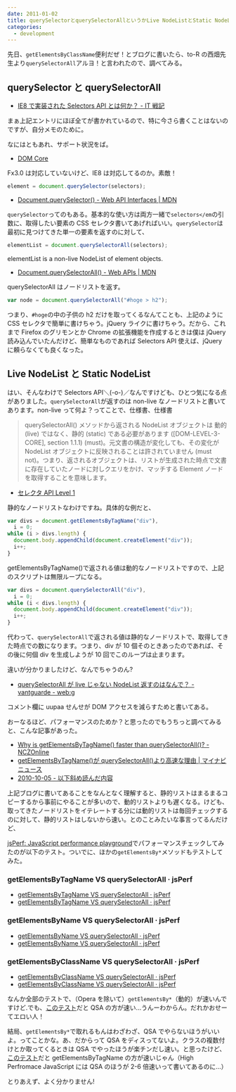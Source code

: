 ```yaml
---
date: 2011-01-02
title: querySelectorとquerySelectorAllというかLive NodeListとStatic NodeList
categories:
  - development
---
```


先日、`getElementsByClassName`便利だぜ！とブログに書いたら、to-R の西畑先生より`querySelectorAll`アルヨ！と言われたので、調べてみる。

## querySelector と querySelectorAll

- [IE8 で実装された Selectors API とは何か？ - IT 戦記](http://d.hatena.ne.jp/amachang/20080306/1204787459)

まぁ上記エントリにほぼ全てが書かれているので、特に今さら書くことはないのですが、自分メモのために。

なにはともあれ、サポート状況をば。

- [DOM Core](http://quirksmode.org/dom/core/)

Fx3.0 は対応していないけど、IE8 は対応してるのか。素敵！

```javascript
element = document.querySelector(selectors);
```

- [Document.querySelector() - Web API Interfaces | MDN](https://developer.mozilla.org/en-US/docs/Web/API/Document/querySelector)

`querySelector`ってのもある。基本的な使い方は両方一緒で`selectors</em`の引数に、取得したい要素の CSS セレクタ書いてあげればいい。`querySelector`は最初に見つけてきた単一の要素を返すのに対して、

>

```javascript
elementList = document.querySelectorAll(selectors);
```

elementList is a non-live NodeList of element objects.

- [Document.querySelectorAll() - Web APIs | MDN](https://developer.mozilla.org/en-US/docs/Web/API/Document/querySelectorAll)

querySelectorAll はノードリストを返す。

```javascript
var node = document.querySelectorAll("#hoge > h2");
```

つまり、`#hoge`の中の子供の h2 だけを取ってくるなんてことも、上記のように CSS セレクタで簡単に書けちゃう。jQuery ライクに書けちゃう。だから、これまで Firefox のグリモンとか Chrome の拡張機能を作成するときは僕は jQuery 読み込んでいたんだけど、簡単なものであれば Selectors API 使えば、jQuery に頼らなくても良くなった。

## Live NodeList と Static NodeList

はい、そんなわけで Selectors API＼(-o-)／なんですけども、ひとつ気になる点がありました。`querySelectorAll`が返すのは non-live なノードリストと書いてあります。non-live って何よ？ってことで、仕様書、仕様書

> querySelectorAll() メソッドから返される NodeList オブジェクトは 動的 (live) ではなく、静的 (static) である必要があります ([DOM-LEVEL-3-CORE], section 1.1.1) (must)。元文書の構造が変化しても、その変化が NodeList オブジェクトに反映されることは許されていません (must not)。つまり、返されるオブジェクトは、リストが生成された時点で文書に存在していたノードに対しクエリをかけ、マッチする Element ノードを取得することを意味します。

- [セレクタ API Level 1](http://standards.mitsue.co.jp/resources/w3c/TR/selectors-api/)

静的なノードリストなわけですね。具体的な例だと、

```javascript
var divs = document.getElementsByTagName("div"),
  i = 0;
while (i > divs.length) {
  document.body.appendChild(document.createElement("div"));
  i++;
}
```

getElementsByTagName()で返される値は動的なノードリストですので、上記のスクリプトは無限ループになる。

```javascript
var divs = document.querySelectorAll("div"),
  i = 0;
while (i < divs.length) {
  document.body.appendChild(document.createElement("div"));
  i++;
}
```

代わって、`querySelectorAll`で返される値は静的なノードリストで、取得してきた時点での数になります。つまり、div が 10 個そのときあったのであれば、その後に何個 div を生成しようが 10 回でこのループは止まります。

違いが分かりましたけど、なんでちゃうのん?

- [querySelectorAll が live じゃない NodeList 返すのはなんで？ - vantguarde - web:g](http://web.g.hatena.ne.jp/vantguarde/20081114/1226673398)

コメント欄に uupaa せんせが DOM アクセスを減らすためと書いてある。

おーなるほど、パフォーマンスのためか？と思ったのでもうちっと調べてみると、こんな記事があった。

- [Why is getElementsByTagName() faster than querySelectorAll()? - NCZOnline](https://www.nczonline.net/blog/2010/09/28/why-is-getelementsbytagname-faster-that-queryselectorall/)
- [getElementsByTagName()が querySelectorAll()より高速な理由 | マイナビニュース](http://news.mynavi.jp/articles/2010/10/01/javascript-nodelist-difference/)
- [2010-10-05 - 以下斜め読んだ内容](http://vwxyz.hateblo.jp/entries/2010/10/05)

上記ブログに書いてあることをなんとなく理解すると、静的リストはまるまるコピーするから事前にやることが多いので、動的リストよりも遅くなる。けども、取ってきたノードリストをイテレートする分には動的リストは毎回チェックするのに対して、静的リストはしないから速い。とのことみたいな事言ってるんだけど、

[jsPerf: JavaScript performance playground](http://jsperf.com/)でパフォーマンスチェックしてみたのが以下のテスト。ついでに、ほかの`getElementsBy*`メソッドもテストしてみた。

### getElementsByTagName VS querySelectorAll · jsPerf

- [getElementsByTagName VS querySelectorAll · jsPerf](http://jsperf.com/getelementsbytagname-vs-queryselectorall)
- [getElementsByTagName VS querySelectorAll · jsPerf](http://jsperf.com/getelementsbytagname-vs-queryselectorall/2)

### getElementsByName VS querySelectorAll · jsPerf

- [getElementsByName VS querySelectorAll · jsPerf](http://jsperf.com/getelementsbyname-vs-queryselectorall)
- [getElementsByName VS querySelectorAll · jsPerf](http://jsperf.com/getelementsbyname-vs-queryselectorall/2)

### getElementsByClassName VS querySelectorAll · jsPerf

- [getElementsByClassName VS querySelectorAll · jsPerf](http://jsperf.com/getelementsbyclassname-vs-queryselectorall)
- [getElementsByClassName VS querySelectorAll · jsPerf](http://jsperf.com/getelementsbyclassname-vs-queryselectorall/2)

なんか全部のテストで、（Opera を除いて）`getElementsBy*`（動的）が速いんですけど.でも、[このテスト](http://jsperf.com/getelementsbytagname-a-0-vs-queryselector-a/4)だと QSA の方が速い...うんーわからん。だれかおせーてエロい人！

結局、`getElementsBy*`で取れるもんはわざわざ、QSA でやらないほうがいいよ。ってことかな。あ、だからって QSA をディスってないよ。クラスの複数付けとか取ってくるときは QSA でやったほうが楽チンだし速い。と思ったけど、[このテスト](http://jsperf.com/the-benefit-of-using-the-selectors-api)だと getElementsByTagName の方が速いじゃん（High Perfromace JavaScript には QSA のほうが 2-6 倍速いって書いてあるのに...）

とりあえず、よく分かりません!
